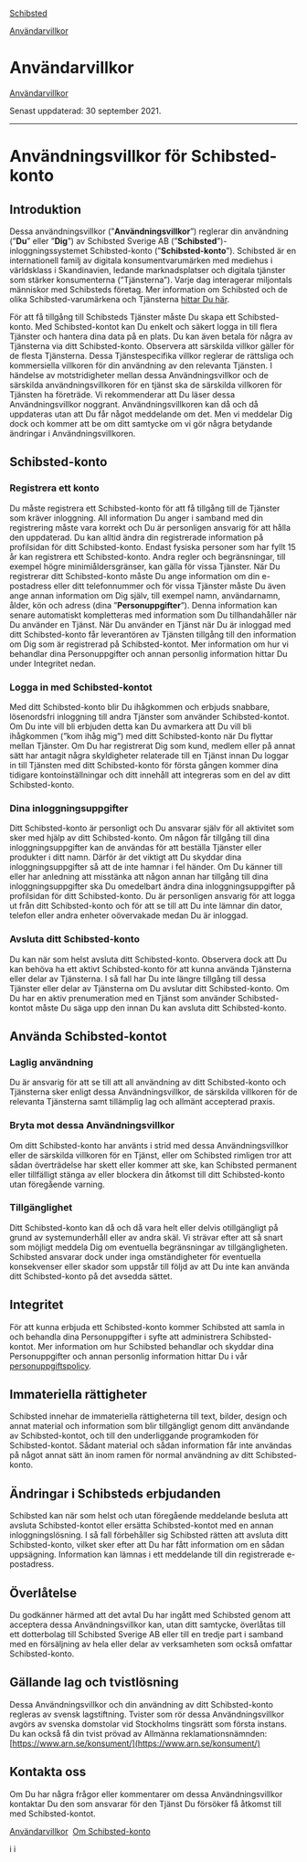 [Schibsted](https://login.schibsted.com/index.php/account?page=terms "Schibsted")

[Användarvillkor](https://login.schibsted.com/about/terms)

Användarvillkor
===============

[Användarvillkor](https://login.schibsted.com/about/terms)

Senast uppdaterad: 30 september 2021.

* * *

Användningsvillkor för Schibsted-konto
======================================

Introduktion
------------

Dessa användningsvillkor (”**Användningsvillkor**”) reglerar din användning (”**Du**” eller ”**Dig**”) av Schibsted Sverige AB (”**Schibsted**”)-inloggningssystemet Schibsted-konto (”**Schibsted-konto**”). Schibsted är en internationell familj av digitala konsumentvarumärken med mediehus i världsklass i Skandinavien, ledande marknadsplatser och digitala tjänster som stärker konsumenterna (”Tjänsterna”). Varje dag interagerar miljontals människor med Schibsteds företag. Mer information om Schibsted och de olika Schibsted-varumärkena och Tjänsterna [hittar Du här](https://info.privacy.schibsted.com/se/vad-ar-ett-schibsted-konto/).

För att få tillgång till Schibsteds Tjänster måste Du skapa ett Schibsted-konto. Med Schibsted-kontot kan Du enkelt och säkert logga in till flera Tjänster och hantera dina data på en plats. Du kan även betala för några av Tjänsterna via ditt Schibsted-konto. Observera att särskilda villkor gäller för de flesta Tjänsterna. Dessa Tjänstespecifika villkor reglerar de rättsliga och kommersiella villkoren för din användning av den relevanta Tjänsten. I händelse av motstridigheter mellan dessa Användningsvillkor och de särskilda användningsvillkoren för en tjänst ska de särskilda villkoren för Tjänsten ha företräde. Vi rekommenderar att Du läser dessa Användningsvillkor noggrant. Användningsvillkoren kan då och då uppdateras utan att Du får något meddelande om det. Men vi meddelar Dig dock och kommer att be om ditt samtycke om vi gör några betydande ändringar i Användningsvillkoren.

Schibsted-konto
---------------

### Registrera ett konto

Du måste registrera ett Schibsted-konto för att få tillgång till de Tjänster som kräver inloggning. All information Du anger i samband med din registrering måste vara korrekt och Du är personligen ansvarig för att hålla den uppdaterad. Du kan alltid ändra din registrerade information på profilsidan för ditt Schibsted-konto. Endast fysiska personer som har fyllt 15 år kan registrera ett Schibsted-konto. Andra regler och begränsningar, till exempel högre minimiåldersgränser, kan gälla för vissa Tjänster. När Du registrerar ditt Schibsted-konto måste Du ange information om din e-postadress eller ditt telefonnummer och för vissa Tjänster måste Du även ange annan information om Dig själv, till exempel namn, användarnamn, ålder, kön och adress (dina ”**Personuppgifter**”). Denna information kan senare automatiskt kompletteras med information som Du tillhandahåller när Du använder en Tjänst. När Du använder en Tjänst när Du är inloggad med ditt Schibsted-konto får leverantören av Tjänsten tillgång till den information om Dig som är registrerad på Schibsted-kontot. Mer information om hur vi behandlar dina Personuppgifter och annan personlig information hittar Du under Integritet nedan.

### Logga in med Schibsted-kontot

Med ditt Schibsted-konto blir Du ihågkommen och erbjuds snabbare, lösenordsfri inloggning till andra Tjänster som använder Schibsted-kontot. Om Du inte vill bli erbjuden detta kan Du avmarkera att Du vill bli ihågkommen (”kom ihåg mig”) med ditt Schibsted-konto när Du flyttar mellan Tjänster. Om Du har registrerat Dig som kund, medlem eller på annat sätt har antagit några skyldigheter relaterade till en Tjänst innan Du loggar in till Tjänsten med ditt Schibsted-konto för första gången kommer dina tidigare kontoinställningar och ditt innehåll att integreras som en del av ditt Schibsted-konto.

### Dina inloggningsuppgifter

Ditt Schibsted-konto är personligt och Du ansvarar själv för all aktivitet som sker med hjälp av ditt Schibsted-konto. Om någon får tillgång till dina inloggningsuppgifter kan de användas för att beställa Tjänster eller produkter i ditt namn. Därför är det viktigt att Du skyddar dina inloggningsuppgifter så att de inte hamnar i fel händer. Om Du känner till eller har anledning att misstänka att någon annan har tillgång till dina inloggningsuppgifter ska Du omedelbart ändra dina inloggningsuppgifter på profilsidan för ditt Schibsted-konto. Du är personligen ansvarig för att logga ut från ditt Schibsted-konto och för att se till att Du inte lämnar din dator, telefon eller andra enheter oövervakade medan Du är inloggad.

### Avsluta ditt Schibsted-konto

Du kan när som helst avsluta ditt Schibsted-konto. Observera dock att Du kan behöva ha ett aktivt Schibsted-konto för att kunna använda Tjänsterna eller delar av Tjänsterna. I så fall har Du inte längre tillgång till dessa Tjänster eller delar av Tjänsterna om Du avslutar ditt Schibsted-konto. Om Du har en aktiv prenumeration med en Tjänst som använder Schibsted-kontot måste Du säga upp den innan Du kan avsluta ditt Schibsted-konto.

Använda Schibsted-kontot
------------------------

### Laglig användning

Du är ansvarig för att se till att all användning av ditt Schibsted-konto och Tjänsterna sker enligt dessa Användningsvillkor, de särskilda villkoren för de relevanta Tjänsterna samt tillämplig lag och allmänt accepterad praxis.

### Bryta mot dessa Användningsvillkor

Om ditt Schibsted-konto har använts i strid med dessa Användningsvillkor eller de särskilda villkoren för en Tjänst, eller om Schibsted rimligen tror att sådan överträdelse har skett eller kommer att ske, kan Schibsted permanent eller tillfälligt stänga av eller blockera din åtkomst till ditt Schibsted-konto utan föregående varning.

### Tillgänglighet

Ditt Schibsted-konto kan då och då vara helt eller delvis otillgängligt på grund av systemunderhåll eller av andra skäl. Vi strävar efter att så snart som möjligt meddela Dig om eventuella begränsningar av tillgängligheten. Schibsted ansvarar dock under inga omständigheter för eventuella konsekvenser eller skador som uppstår till följd av att Du inte kan använda ditt Schibsted-konto på det avsedda sättet.

Integritet
----------

För att kunna erbjuda ett Schibsted-konto kommer Schibsted att samla in och behandla dina Personuppgifter i syfte att administrera Schibsted-kontot. Mer information om hur Schibsted behandlar och skyddar dina Personuppgifter och annan personlig information hittar Du i vår [personuppgiftspolicy](https://info.privacy.schibsted.com/se/schibsted-sverige-personuppgiftspolicy/).

Immateriella rättigheter
------------------------

Schibsted innehar de immateriella rättigheterna till text, bilder, design och annat material och information som blir tillgängligt genom ditt användande av Schibsted-kontot, och till den underliggande programkoden för Schibsted-kontot. Sådant material och sådan information får inte användas på något annat sätt än inom ramen för normal användning av ditt Schibsted-konto.

Ändringar i Schibsteds erbjudanden
----------------------------------

Schibsted kan när som helst och utan föregående meddelande besluta att avsluta Schibsted-kontot eller ersätta Schibsted-kontot med en annan inloggningslösning. I så fall förbehåller sig Schibsted rätten att avsluta ditt Schibsted-konto, vilket sker efter att Du har fått information om en sådan uppsägning. Information kan lämnas i ett meddelande till din registrerade e-postadress.

Överlåtelse
-----------

Du godkänner härmed att det avtal Du har ingått med Schibsted genom att acceptera dessa Användningsvillkor kan, utan ditt samtycke, överlåtas till ett dotterbolag till Schibsted Sverige AB eller till en tredje part i samband med en försäljning av hela eller delar av verksamheten som också omfattar Schibsted-konto.

Gällande lag och tvistlösning
-----------------------------

Dessa Användningsvillkor och din användning av ditt Schibsted-konto regleras av svensk lagstiftning. Tvister som rör dessa Användningsvillkor avgörs av svenska domstolar vid Stockholms tingsrätt som första instans. Du kan också få din tvist prövad av Allmänna reklamationsnämnden: [https://www.arn.se/konsument/](https://www.arn.se/konsument/)

Kontakta oss
------------

Om Du har några frågor eller kommentarer om dessa Användningsvillkor kontaktar Du den som ansvarar för den Tjänst Du försöker få åtkomst till med Schibsted-kontot.

[Användarvillkor](https://login.schibsted.com/about/terms)  [Om Schibsted-konto](https://info.privacy.schibsted.com/se/vad-ar-ett-schibsted-konto/)

i i